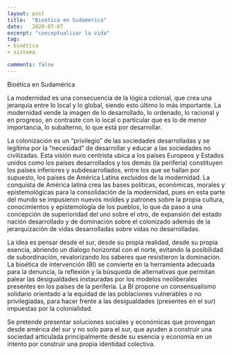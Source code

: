 ```yaml
---
layout: post
title:  "Bioética en Sudamérica"
date:   2020-07-07
excerpt: "conceptualizar la vida"
tag:
- bioética 
- sistema

comments: false
---
```


Bioética en Sudamérica

La modernidad es una consecuencia de la lógica colonial, que crea una jerarquía entre lo local y lo global, siendo esto último lo más importante. La modernidad vende la imagen de lo desarrollado, lo ordenado, lo racional y en progreso, en contraste con lo local o particular que es lo de menor importancia, lo subalterno, lo que está por desarrollar.

La colonización es un “privilegio” de las sociedades desarrolladas y se legítima por la “necesidad” de desarrollar y educar a las sociedades no civilizadas.  Esta visión euro centrista ubica a los países Europeos y Estados unidos como los países desarrollados y los demás (la periferia) constituyen los países inferiores y subdesarrollados, entre los que se hallan por supuesto, los países de América Latina excluidos de la modernidad.  La conquista de América latina crea las bases políticas, económicas, morales y epistemológicas para la consolidación de la modernidad, pues en esta parte del mundo se impusieron nuevos moldes y patrones sobre la propia cultura, conocimientos y epistemología de los pueblos, lo que da paso a una concepción de superioridad del uno sobre el otro, de expansión del estado nación desarrollado y de dominación sobre el colonizado además de la jerarquización de vidas desarrolladas sobre vidas no desarrolladas.

La idea es pensar desde el sur, desde su propia realidad, desde su propia esencia, abriendo un dialogo horizontal con el norte, evitando la posibilidad de subordinación, revalorizando los saberes que resistieron la dominación.
La bioética de intervención (BI) se convierte en la herramienta adecuada para la denuncia, la reflexión y la búsqueda de alternativas que permitan palear las desigualdades instauradas por los modelos neoliberales presentes en los países de la periferia. La BI propone un consensualismo solidario orientado a la equidad de las poblaciones vulnerables o no privilegiadas, para hacer frente a las desigualdades (presentes en el sur) impuestas por la colonialidad.

Se pretende presentar soluciones sociales y económicas que provengan desde américa del sur y no solo para el sur, que ayuden a construir una sociedad articulada principalmente desde su esencia y economía en un intento por construir una propia identidad colectiva.
